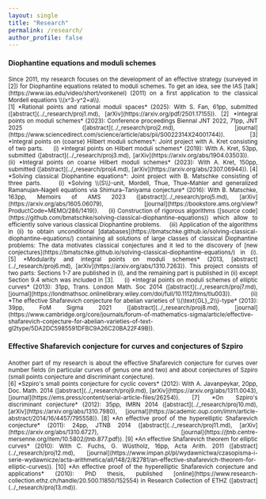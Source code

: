 ```yaml
---
layout: single
title: "Research"
permalink: /research/
author_profile: false
---
```


#### Diophantine equations and moduli schemes  
<div style="text-align: justify !important; text-justify: inter-word;" markdown="1"><small>Since 2011, my research focuses on the development of an effective strategy (surveyed in [2]) for Diophantine equations related to moduli schemes. To get an idea, see the IAS [talk](https://www.ias.edu/video/short/vonkenel) (2011) on a first application to the classical Mordell equations \\(x^3-y^2=a\\).</small>   
<div style="text-align: justify !important; text-justify: inter-word;" markdown="1"><small>
[1] *Rational points and rational moduli spaces* (2025): With S. Fan, 61pp, submitted ([abstract](../_research/proj1.md), [arXiv](https://arxiv.org/pdf/2501.17155)).  
[2] *Integral points on moduli schemes*  (2023): Conference proceedings Biennal JNT 2022, 71pp, JNT 2025 ([abstract](../_research/proj2.md), [journal](https://www.sciencedirect.com/science/article/abs/pii/S0022314X24001744)).  
[3] *Integral points on (coarse) Hilbert moduli schemes*: Joint project with A. Kret consisting of two parts.  
&nbsp;&nbsp;&nbsp; (i) *Integral points on Hilbert moduli schemes* (2019): With A. Kret, 53pp, submitted ([abstract](../_research/proj3.md), [arXiv](https://arxiv.org/abs/1904.03503)).  
&nbsp;&nbsp;&nbsp; (ii) *Integral points on coarse Hilbert moduli schemes*  (2023): With A. Kret, 150pp, submitted ([abstract](../_research/proj4.md), [arXiv](https://arxiv.org/abs/2307.06944)).  
[4] *Solving classical Diophantine equations*: Joint project with B. Matschke consisting of three parts.  
&nbsp;&nbsp;&nbsp; (i) *Solving \\(S\\)-unit, Mordell, Thue, Thue–Mahler and generalized Ramanujan–Nagell equations via Shimura–Taniyama conjecture* (2016): With B. Matschke, 163pp, Memoirs of AMS 2023 ([abstract](../_research/proj5.md), [arXiv](https://arxiv.org/abs/1605.06079), [journal](https://bookstore.ams.org/view?ProductCode=MEMO/286/1419)).  
&nbsp;&nbsp;&nbsp; (ii) Construction of rigorous algorithms ([source code](https://github.com/bmatschke/solving-classical-diophantine-equations)) which allow to efficiently solve various classical Diophantine problems.  
&nbsp;&nbsp;&nbsp; (iii) Application of the algorithms in (ii) to obtain unconditional [databases](https://bmatschke.github.io/solving-classical-diophantine-equations/) containing all solutions of large classes of classical Diophantine problems: The data motivates classical conjectures and it led to the discovery of [new conjectures](https://bmatschke.github.io/solving-classical-diophantine-equations/) in (i).  
[5] *Modularity and integral points on moduli schemes* (2013, [abstract](../_research/proj6.md), [arXiv](https://arxiv.org/abs/1310.7263)). This project consists of two parts: Sections 1-7 are published in (i), and the remaining part is published in (ii) except Section 9.4 which was included in [3].  
&nbsp;&nbsp;&nbsp; (i) *Integral points on moduli schemes of elliptic curves* (2013): 31pp, Trans. London Math. Soc 2014 ([abstract](../_research/proj7.md), [journal](https://londmathsoc.onlinelibrary.wiley.com/doi/full/10.1112/tlms/tlu003)).  
&nbsp;&nbsp;&nbsp; (ii) *The effective Shafarevich conjecture for abelian varieties of \\(\text{GL}_2\\)-type* (2013): 39pp, FoM Sigma 2021 ([abstract](../_research/proj8.md), [journal](https://www.cambridge.org/core/journals/forum-of-mathematics-sigma/article/effective-shafarevich-conjecture-for-abelian-varieties-of-text-gl2type/5DA2DC5985591DFBC9A26C20BA22F49B)).
</small>

#### Effective Shafarevich conjecture for curves and conjectures of Szpiro  
<div style="text-align: justify !important; text-justify: inter-word;" markdown="1"><small>Another part of my research is about the effective Shafarevich conjecture for curves over number fields (in particular curves of genus one and two) and about conjectures of Szpiro (small points conjecture and discriminant conjecture).</small>  
<div style="text-align: justify !important; text-justify: inter-word;" markdown="1"><small>
[6] *Szpiro's small points conjecture for cyclic covers* (2012): With A. Javanpeykar, 20pp, Doc. Math. 2014 ([abstract](../_research/proj9.md), [arXiv](https://arxiv.org/abs/1311.0043), [journal](https://ems.press/content/serial-article-files/26254)).  
[7] *On Szpiro's discriminant conjecture* (2012): 35pp, IMRN 2014 ([abstract](../_research/proj10.md), [arXiv](https://arxiv.org/abs/1310.7980), [journal](https://academic.oup.com/imrn/article-abstract/2014/16/4457/795558)).  
[8] *An effective proof of the hyperelliptic Shafarevich conjecture* (2011): 24pp, JTNB 2014 ([abstract](../_research/proj11.md), [arXiv](https://arxiv.org/abs/1310.6727), [journal](https://jtnb.centre-mersenne.org/item/10.5802/jtnb.877.pdf)).  
[9] *An effective Shafarevich theorem for elliptic curves* (2010): With C. Fuchs, G. W&uuml;stholz, 16pp, Acta Arith. 2011 ([abstract](../_research/proj12.md), [journal](https://www.impan.pl/pl/wydawnictwa/czasopisma-i-serie-wydawnicze/acta-arithmetica/all/148/2/82781/an-effective-shafarevich-theorem-for-elliptic-curves)).  
[10] *An effective proof of the hyperelliptic Shafarevich conjecture and applications* (2010): PhD thesis, published [online](https://www.research-collection.ethz.ch/handle/20.500.11850/152554) in Research Collection of ETHZ ([abstract](../_research/proj13.md)).  
</small> 
  
  
  
